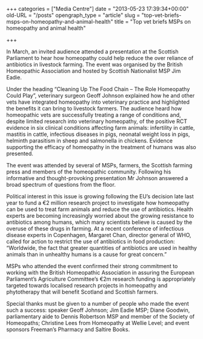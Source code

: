 +++
categories = ["Media Centre"]
date = "2013-05-23 17:39:34+00:00"
old-URL = "/posts"
opengraph_type = "article"
slug = "top-vet-briefs-msps-on-homeopathy-and-animal-health"
title = "Top vet briefs MSPs on homeopathy and animal health"

+++

In March, an invited audience attended a presentation at the Scottish Parliament to hear how homeopathy could help reduce the over reliance of antibiotics in livestock farming. The event was organised by the British Homeopathic Association and hosted by Scottish Nationalist MSP Jim Eadie.

Under the heading “Cleaning Up The Food Chain – The Role Homeopathy Could Play”, veterinary surgeon Geoff Johnson explained how he and other vets have integrated homeopathy into veterinary practice and highlighted the benefits it can bring to livestock farmers. The audience heard how homeopathic vets are successfully treating a range of conditions and, despite limited research into veterinary homeopathy, of the positive RCT evidence in six clinical conditions affecting farm animals: infertility in cattle, mastitis in cattle, infectious diseases in pigs, neonatal weight loss in pigs, helminth parasitism in sheep and salmonella in chickens. Evidence supporting the efficacy of homeopathy in the treatment of humans was also presented.

The event was attended by several of MSPs, farmers, the Scottish farming press and members of the homeopathic community. Following his informative and thought-provoking presentation Mr Johnson answered a broad spectrum of questions from the floor.

Political interest in this issue is growing following the EU’s decision late last year to fund a €2 million research project to investigate how homeopathy can be used to treat farm animals and reduce the use of antibiotics. Health experts are becoming increasingly worried about the growing resistance to antibiotics among humans, which many scientists believe is caused by the overuse of these drugs in farming. At a recent conference of infectious disease experts in Copenhagen, Margaret Chan, director general of WHO, called for action to restrict the use of antibiotics in food production: “Worldwide, the fact that greater quantities of antibiotics are used in healthy animals than in unhealthy humans is a cause for great concern.”

MSPs who attended the event confirmed their strong commitment to working with the British Homeopathic Association in assuring the European Parliament’s Agriculture Committee’s €2m research funding is appropriately targeted towards localised research projects in homeopathy and phytotherapy that will benefit Scotland and Scottish farmers.

Special thanks must be given to a number of people who made the event such a success: speaker Geoff Johnson; Jim Eadie MSP; Diane Goodwin, parliamentary aide to Dennis Robertson MSP and member of the Society of Homeopaths; Christine Lees from Homeopathy at Wellie Level; and event sponsors Freeman’s Pharmacy and Saltire Books.

